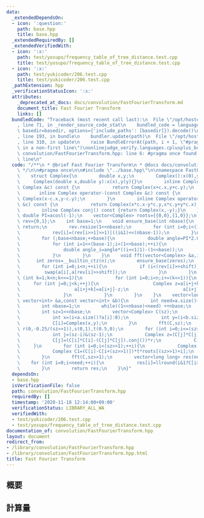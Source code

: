 ```yaml
---
data:
  _extendedDependsOn:
  - icon: ':question:'
    path: base.hpp
    title: base.hpp
  _extendedRequiredBy: []
  _extendedVerifiedWith:
  - icon: ':x:'
    path: test/yosupo/frequency_table_of_tree_distance.test.cpp
    title: test/yosupo/frequency_table_of_tree_distance.test.cpp
  - icon: ':x:'
    path: test/yukicoder/206.test.cpp
    title: test/yukicoder/206.test.cpp
  _pathExtension: hpp
  _verificationStatusIcon: ':x:'
  attributes:
    _deprecated_at_docs: docs/convolution/FastFourierTransform.md
    document_title: Fast Fourier Transform
    links: []
  bundledCode: "Traceback (most recent call last):\n  File \"/opt/hostedtoolcache/Python/3.9.0/x64/lib/python3.9/site-packages/onlinejudge_verify/documentation/build.py\"\
    , line 71, in _render_source_code_stat\n    bundled_code = language.bundle(stat.path,\
    \ basedir=basedir, options={'include_paths': [basedir]}).decode()\n  File \"/opt/hostedtoolcache/Python/3.9.0/x64/lib/python3.9/site-packages/onlinejudge_verify/languages/cplusplus.py\"\
    , line 193, in bundle\n    bundler.update(path)\n  File \"/opt/hostedtoolcache/Python/3.9.0/x64/lib/python3.9/site-packages/onlinejudge_verify/languages/cplusplus_bundle.py\"\
    , line 310, in update\n    raise BundleErrorAt(path, i + 1, \"#pragma once found\
    \ in a non-first line\")\nonlinejudge_verify.languages.cplusplus_bundle.BundleErrorAt:\
    \ convolution/FastFourierTransform.hpp: line 6: #pragma once found in a non-first\
    \ line\n"
  code: "/**\n * @brief Fast Fourier Transform\n * @docs docs/convolution/FastFourierTransform.md\n\
    \ */\n\n#pragma once\n\n#include \"../base.hpp\"\n\nnamespace FastFourierTransform{\n\
    \    struct Complex{\n        double x,y;\n        Complex():x(0),y(0){}\n   \
    \     Complex(double x,double y):x(x),y(y){}\n        inline Complex operator+(const\
    \ Complex &c) const {\n            return Complex(x+c.x,y+c.y);\n        }\n \
    \       inline Complex operator-(const Complex &c) const {\n            return\
    \ Complex(x-c.x,y-c.y);\n        }\n        inline Complex operator*(const Complex\
    \ &c) const {\n            return Complex(x*c.x-y*c.y,x*c.y+y*c.x);\n        }\n\
    \        inline Complex conj() const {return Complex(x,-y);}\n    };\n    const\
    \ double PI=acosl(-1);\n    vector<Complex> roots={{0,0},{1,0}};\n    vector<int>\
    \ rev={0,1};\n    int base=1;\n    void ensure_base(int nbase){\n        if (nbase<=base)\
    \ return;\n        rev.resize(1<<nbase);\n        for (int i=0;i<(1<<nbase);++i){\n\
    \            rev[i]=(rev[i>>1]>>1)|((i&1)<<(nbase-1));\n        }\n        roots.resize(1<<nbase);\n\
    \        for (;base<nbase;++base){\n            double angle=PI*2.0/(1<<(base+1));\n\
    \            for (int i=1<<(base-1);i<(1<<base);++i){\n                roots[i<<1]=roots[i];\n\
    \                double angle_i=angle*((i<<1|1)-(1<<base));\n                roots[i<<1|1]=Complex(cos(angle_i),sin(angle_i));\n\
    \            }\n        }\n    }\n    void fft(vector<Complex> &a,int n){\n  \
    \      int zeros=__builtin_ctz(n);\n        ensure_base(zeros);\n        int shift=base-zeros;\n\
    \        for (int i=0;i<n;++i){\n            if (i<(rev[i]>>shift)){\n       \
    \         swap(a[i],a[rev[i]>>shift]);\n            }\n        }\n        for\
    \ (int k=1;k<n;k<<=1){\n            for (int i=0;i<n;i+=(k<<1)){\n           \
    \     for (int j=0;j<k;++j){\n                    Complex z=a[i+j+k]*roots[j+k];\n\
    \                    a[i+j+k]=a[i+j]-z;\n                    a[i+j]=a[i+j]+z;\n\
    \                }\n            }\n        }\n    }\n    vector<long long> multiply(const\
    \ vector<int> &a,const vector<int> &b){\n        int need=a.size()+b.size()-1;\n\
    \        int nbase=1;\n        while((1<<nbase)<need) ++nbase;\n        ensure_base(nbase);\n\
    \        int sz=1<<nbase;\n        vector<Complex> C(sz);\n        for (int i=0;i<sz;++i){\n\
    \            int x=(i<a.size()?a[i]:0);\n            int y=(i<b.size()?b[i]:0);\n\
    \            C[i]=Complex(x,y);\n        }\n        fft(C,sz);\n        Complex\
    \ r(0,-0.25/(sz>>1)),s(0,1),t(0.5,0);\n        for (int i=0;i<=(sz>>1);++i){\n\
    \            int j=(sz-i)&(sz-1);\n            Complex z=(C[j]*C[j]-(C[i]*C[i]).conj())*r;\n\
    \            C[j]=(C[i]*C[i]-(C[j]*C[j]).conj())*r;\n            C[i]=z;\n   \
    \     }\n        for (int i=0;i<(sz>>1);++i){\n            Complex C0=(C[i]+C[i+(sz>>1)])*t;\n\
    \            Complex C1=(C[i]-C[i+(sz>>1)])*t*roots[(sz>>1)+i];\n            C[i]=C0+C1*s;\n\
    \        }\n        fft(C,sz>>1);\n        vector<long long> res(need);\n    \
    \    for (int i=0;i<need;++i){\n            res[i]=llround(i&1?C[i>>1].y:C[i>>1].x);\n\
    \        }\n        return res;\n    }\n}"
  dependsOn:
  - base.hpp
  isVerificationFile: false
  path: convolution/FastFourierTransform.hpp
  requiredBy: []
  timestamp: '2020-11-18 12:14:00+09:00'
  verificationStatus: LIBRARY_ALL_WA
  verifiedWith:
  - test/yukicoder/206.test.cpp
  - test/yosupo/frequency_table_of_tree_distance.test.cpp
documentation_of: convolution/FastFourierTransform.hpp
layout: document
redirect_from:
- /library/convolution/FastFourierTransform.hpp
- /library/convolution/FastFourierTransform.hpp.html
title: Fast Fourier Transform
---
```

## 概要

## 計算量